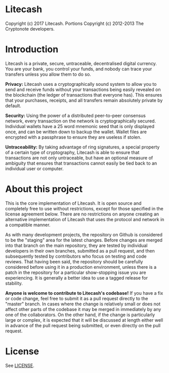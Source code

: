 Litecash
========
Copyright (c) 2017 Litecash.
Portions Copyright (c) 2012-2013 The Cryptonote developers.

Introduction
============
Litecash is a private, secure, untraceable, decentralised digital currency. You are your bank, you control your funds, and nobody can trace your transfers unless you allow them to do so.

**Privacy:** Litecash uses a cryptographically sound system to allow you to send and receive funds without your transactions being easily revealed on the blockchain (the ledger of transactions that everyone has). This ensures that your purchases, receipts, and all transfers remain absolutely private by default.

**Security:** Using the power of a distributed peer-to-peer consensus network, every transaction on the network is cryptographically secured. Individual wallets have a 25 word mnemonic seed that is only displayed once, and can be written down to backup the wallet. Wallet files are encrypted with a passphrase to ensure they are useless if stolen.

**Untraceability:** By taking advantage of ring signatures, a special property of a certain type of cryptography, Litecash is able to ensure that transactions are not only untraceable, but have an optional measure of ambiguity that ensures that transactions cannot easily be tied back to an individual user or computer.

About this project
==================
This is the core implementation of Litecash. It is open source and completely free to use without restrictions, except for those specified in the license agreement below. There are no restrictions on anyone creating an alternative implementation of Litecash that uses the protocol and network in a compatible manner.

As with many development projects, the repository on Github is considered to be the "staging" area for the latest changes. Before changes are merged into that branch on the main repository, they are tested by individual developers in their own branches, submitted as a pull request, and then subsequently tested by contributors who focus on testing and code reviews. That having been said, the repository should be carefully considered before using it in a production environment, unless there is a patch in the repository for a particular show-stopping issue you are experiencing. It is generally a better idea to use a tagged release for stability.

**Anyone is welcome to contribute to Litecash's codebase!** If you have a fix or code change, feel free to submit it as a pull request directly to the "master" branch. In cases where the change is relatively small or does not affect other parts of the codebase it may be merged in immediately by any one of the collaborators. On the other hand, if the change is particularly large or complex, it is expected that it will be discussed at length either well in advance of the pull request being submitted, or even directly on the pull request.

License
=======
See [LICENSE](LICENSE).
